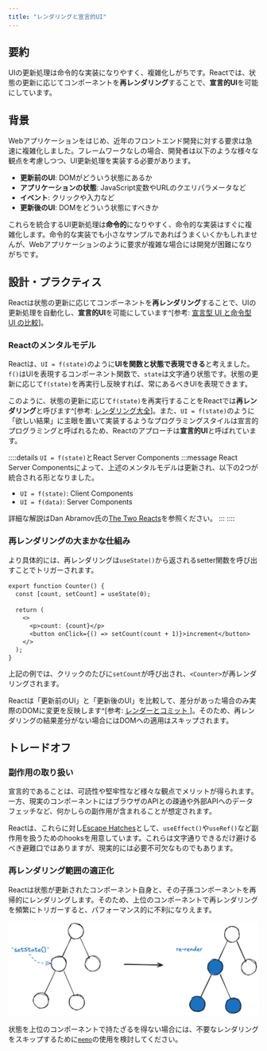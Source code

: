 ```yaml
---
title: "レンダリングと宣言的UI"
---
```


## 要約

UIの更新処理は命令的な実装になりやすく、複雑化しがちです。Reactでは、状態の更新に応じてコンポーネントを**再レンダリング**することで、**宣言的UI**を可能にしています。

## 背景

Webアプリケーションをはじめ、近年のフロントエンド開発に対する要求は急速に複雑化しました。フレームワークなしの場合、開発者は以下のような様々な観点を考慮しつつ、UI更新処理を実装する必要があります。

- **更新前のUI**: DOMがどういう状態にあるか
- **アプリケーションの状態**: JavaScript変数やURLのクエリパラメータなど
- **イベント**: クリックや入力など
- **更新後のUI**: DOMをどういう状態にすべきか

これらを統合するUI更新処理は**命令的**になりやすく、命令的な実装はすぐに複雑化します。命令的な実装でも小さなサンプルであればうまくいくかもしれませんが、Webアプリケーションのように要求が複雑な場合には開発が困難になりがちです。

## 設計・プラクティス

Reactは状態の更新に応じてコンポーネントを**再レンダリング**することで、UIの更新処理を自動化し、**宣言的UI**を可能にしています^[参考: [宣言型 UI と命令型 UI の比較](https://ja.react.dev/learn/reacting-to-input-with-state#how-declarative-ui-compares-to-imperative)]。

### Reactのメンタルモデル

Reactは、`UI = f(state)`のように**UIを関数と状態で表現できる**と考えました。`f()`はUIを表現するコンポーネント関数で、`state`は文字通り状態です。状態の更新に応じて`f(state)`を再実行し反映すれば、常にあるべきUIを表現できます。

このように、状態の更新に応じて`f(state)`を再実行することをReactでは**再レンダリング**と呼びます^[参考: [レンダリング大全](https://zenn.dev/txxm/articles/f04b21949ddab3)]。また、`UI = f(state)`のように「欲しい結果」に主眼を置いて実装するようなプログラミングスタイルは宣言的プログラミングと呼ばれるため、Reactのアプローチは**宣言的UI**と呼ばれています。

::::details `UI = f(state)`とReact Server Components
:::message
React Server Componentsによって、上述のメンタルモデルは更新され、以下の2つが統合される形となりました。

- `UI = f(state)`: Client Components
- `UI = f(data)`: Server Components

詳細な解説はDan Abramov氏の[The Two Reacts](https://overreacted.io/the-two-reacts/)を参照ください。
:::
::::

### 再レンダリングの大まかな仕組み

より具体的には、再レンダリングは`useState()`から返されるsetter関数を呼び出すことでトリガーされます。

```tsx
export function Counter() {
  const [count, setCount] = useState(0);

  return (
    <>
      <p>count: {count}</p>
      <button onClick={() => setCount(count + 1)}>increment</button>
    </>
  );
}
```

上記の例では、クリックのたびに`setCount`が呼び出され、`<Counter>`が再レンダリングされます。

Reactは「更新前のUI」と「更新後のUI」を比較して、差分があった場合のみ実際のDOMに変更を反映します^[参考: [レンダーとコミット
](https://ja.react.dev/learn/render-and-commit)]。そのため、再レンダリングの結果差分がない場合にはDOMへの適用はスキップされます。

## トレードオフ

### 副作用の取り扱い

宣言的であることは、可読性や堅牢性など様々な観点でメリットが得られます。一方、現実のコンポーネントにはブラウザのAPIとの疎通や外部APIへのデータフェッチなど、何かしらの副作用が含まれることが想定されます。

Reactは、これらに対し[Escape Hatches](https://ja.react.dev/learn/escape-hatches)として、`useEffect()`や`useRef()`など副作用を扱うためのhooksを用意しています。これらは文字通りできるだけ避けるべき避難口ではありますが、現実的には必要不可欠なものでもあります。

### 再レンダリング範囲の適正化

Reactは状態が更新されたコンポーネント自身と、その子孫コンポーネントを再帰的にレンダリングします。そのため、上位のコンポーネントで再レンダリングを頻繁にトリガーすると、パフォーマンス的に不利になりえます。

![React Tree](/images/react-basic-principle/re-render-tree.png)

状態を上位のコンポーネントで持たざるを得ない場合には、不要なレンダリングをスキップするために[`memo`](https://ja.react.dev/reference/react/memo)の使用を検討してください。
